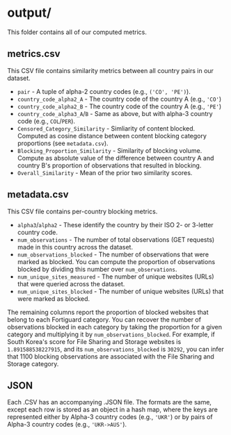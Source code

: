 # output/

This folder contains all of our computed metrics.


## metrics.csv

This CSV file contains similarity metrics between all country pairs in our dataset.

- `pair` - A tuple of alpha-2 country codes (e.g., `('CO', 'PE')`).
- `country_code_alpha2_A` - The country code of the country A (e.g., `'CO'`)
- `country_code_alpha2_B` - The country code of the country A (e.g., `'PE'`)
- `country_code_alpha3_A`/`B` - Same as above, but with alpha-3 country code (e.g., `COL`/`PER`).
- `Censored_Category_Similarity` - Simliarity of content blocked. Computed as cosine distance between content blocking category proportions (see `metadata.csv`).
- `Blocking_Proportion_Similarity` - Similarity of blocking volume. Compute as absolute value of the difference between country A and country B's proportion of observations that resulted in blocking.
- `Overall_Similarity` - Mean of the prior two similarity scores.

## metadata.csv

This CSV file contains per-country blocking metrics.

- `alpha3`/`alpha2` - These identify the country by their ISO 2- or 3-letter country code.
- `num_observations` - The number of total observations (GET requests) made in this country across the dataset.
- `num_observations_blocked` - The number of observations that were marked as blocked. You can compute the proportion of observations blocked by dividing this number over `num_observations`.
- `num_unique_sites_measured` - The number of unique websites (URLs) that were queried across the dataset.
- `num_unique_sites_blocked` - The number of unique websites (URLs) that were marked as blocked.

The remaining columns report the proportion of blocked websites that belong to each Fortiguard category. You can recover the number of observations blocked in each category by taking the proportion for a given category and multiplying it by `num_observations_blocked`. For example, if South Korea's score for File Sharing and Storage websites is `1.891588538227915`, and its `num_observations_blocked` is `30292`, you can infer that 1100 blocking observations are associated with the File Sharing and Storage category.

## JSON

Each .CSV has an accompanying .JSON file. The formats are the same, except each row is stored as an object in a hash map, where the keys are represented either by Alpha-3 country codes (e.g., `'UKR'`) or by pairs of Alpha-3 country codes (e.g., `'UKR->AUS'`).

